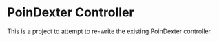 PoinDexter Controller
=====================

This is a project to attempt to re-write the existing PoinDexter controller.


